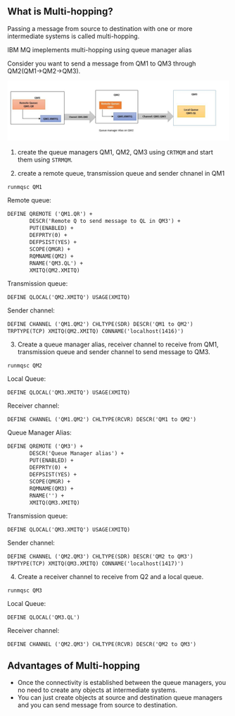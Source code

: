 ## What is Multi-hopping?

Passing a message from source to destination with one or more intermediate systems is called multi-hopping.

IBM MQ imeplements multi-hopping using queue manager alias

Consider you want to send a message from QM1 to QM3 through QM2(QM1->QM2->QM3). 

![](images/multi-hopping-3.jpg)

1. create the queue managers QM1, QM2, QM3 using `CRTMQM` and start them using `STRMQM`.

2. create a remote queue, transmission queue and sender chnanel in QM1

```
runmqsc QM1
```
Remote queue:

```
DEFINE QREMOTE ('QM1.QR') +
       DESCR('Remote Q to send message to QL in QM3') +
       PUT(ENABLED) +
       DEFPRTY(0) +
       DEFPSIST(YES) +
       SCOPE(QMGR) +
       RQMNAME(QM2) +
       RNAME('QM3.QL') +
       XMITQ(QM2.XMITQ) 
```

Transmission queue:

```
DEFINE QLOCAL('QM2.XMITQ') USAGE(XMITQ)
```


Sender channel:

```
DEFINE CHANNEL ('QM1.QM2') CHLTYPE(SDR) DESCR('QM1 to QM2') TRPTYPE(TCP) XMITQ(QM2.XMITQ) CONNAME('localhost(1416)') 
```


3. Create a queue manager alias, receiver channel to receive from QM1, transmission queue and sender channel to send message to QM3.

```
runmqsc QM2
```

Local Queue:

```
DEFINE QLOCAL('QM3.XMITQ') USAGE(XMITQ)
```

Receiver channel:

```
DEFINE CHANNEL ('QM1.QM2') CHLTYPE(RCVR) DESCR('QM1 to QM2')
```
Queue Manager Alias:
```
DEFINE QREMOTE ('QM3') +
       DESCR('Queue Manager alias') +
       PUT(ENABLED) +
       DEFPRTY(0) +
       DEFPSIST(YES) +
       SCOPE(QMGR) +
       RQMNAME(QM3) +
       RNAME('') +
       XMITQ(QM3.XMITQ) 
```

Transmission queue:

```
DEFINE QLOCAL('QM3.XMITQ') USAGE(XMITQ)
```


Sender channel:

```
DEFINE CHANNEL ('QM2.QM3') CHLTYPE(SDR) DESCR('QM2 to QM3') TRPTYPE(TCP) XMITQ(QM3.XMITQ) CONNAME('localhost(1417)') 
```
4. Create a  receiver channel to receive from Q2 and a local queue.

```
runmqsc QM3
```

Local Queue:

```
DEFINE QLOCAL('QM3.QL') 
```

Receiver channel:

```
DEFINE CHANNEL ('QM2.QM3') CHLTYPE(RCVR) DESCR('QM2 to QM3')
```


## Advantages of Multi-hopping

* Once the connectivity is established between the queue managers, you no need to create any objects at intermediate systems.
* You can just create objects at source and destination queue managers and you can send message from source to destination.